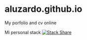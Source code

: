 # aluzardo.github.io
My porfolio and cv online

Mi personal stack [![Stack Share](http://img.shields.io/badge/tech-stack-0690fa.svg?style=flat)](http://stackshare.io/aluzardo/adolfo-personal-stack)
